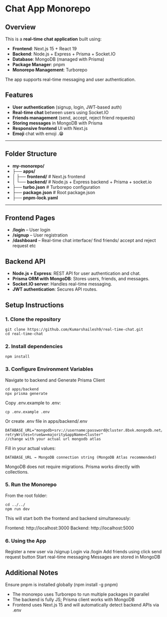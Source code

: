 # Chat App Monorepo

## Overview
This is a **real-time chat application** built using:

- **Frontend**: Next.js 15 + React 19
- **Backend**: Node.js + Express + Prisma + Socket.IO
- **Database**: MongoDB (managed with Prisma)
- **Package Manager**: pnpm
- **Monorepo Management**: Turborepo

The app supports real-time messaging and user authentication.

## Features

- **User authentication** (signup, login, JWT-based auth)
- **Real-time chat** between users using Socket.IO
- **Friends management** (send, accept, reject friend requests)
- **Storing messages** in MongoDB with Prisma
- **Responsive frontend** UI with Next.js
- **Emoji** chat with emoji .😁

---

## Folder Structure
- **my-monorepo/**
- ├── **apps/**
- │ ├── **frontend/** # Next.js frontend
- │ └── **backend/** # Node.js + Express backend + Prisma + socket.io
- ├── **turbo.json** # Turborepo configuration
- ├── **package.json** # Root package.json
- ├── **pnpm-lock.yaml** 


---


## Frontend Pages

- **/login** – User login
- **/signup** – User registration
- **/dashboard** – Real-time chat interface/ find friends/ accept and reject request etc

## Backend API
- **Node.js + Express**: REST API for user authentication and chat.
- **Prisma ORM with MongoDB**: Stores users, friends, and messages.
- **Socket.IO server**: Handles real-time messaging.
- **JWT authentication**: Secures API routes.

## Setup Instructions

### 1. Clone the repository
```base
git clone https://github.com/Kumarshailesh9/real-time-chat.git
cd real-time-chat
```

### 2. Install dependencies
```
npm install
```

### 3. Configure Environment Variables

Navigate to backend and Generate Prisma Client
```
cd apps/backend
npx prisma generate

```

Copy .env.example to .env:
```
cp .env.example .env
```
Or create .env file in apps/backend/.env
```
DATABASE_URL="mongodb+srv://username:password@cluster.8bxk.mongodb.net/ChatApp?retryWrites=true&w=majority&appName=Cluster"
//change with your actual url mongodb atlas
```

Fill in your actual values:
```
DATABASE_URL → MongoDB connection string (MongoDB Atlas recommended)
```


MongoDB does not require migrations. Prisma works directly with collections.

### 5. Run the Monorepo
From the root folder:
```
cd ../../
npm run dev
```

This will start both the frontend and backend simultaneously:

Frontend: http://localhost:3000
Backend: http://localhost:5000

### 6. Using the App
Register a new user via /signup
Login via /login
Add friends using click send request button
Start real-time messaging
Messages are stored in MongoDB

## Additional Notes

Ensure pnpm is installed globally (npm install -g pnpm)
- The monorepo uses Turborepo to run multiple packages in parallel
- The backend is fully JS; Prisma client works with MongoDB
- Frontend uses Next.js 15 and will automatically detect backend APIs via .env
